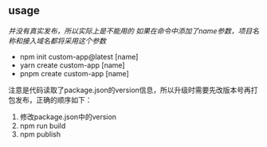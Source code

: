 ## usage
_并没有真实发布，所以实际上是不能用的_
*如果在命令中添加了name参数，项目名称和接入域名都将采用这个参数*
- npm init custom-app@latest [name]
- yarn create custom-app [name]
- pnpm create custom-app [name]


注意是代码读取了package.json的version信息，所以升级时需要先改版本号再打包发布，正确的顺序如下：
1. 修改package.json中的version
2. npm run build
3. npm publish
